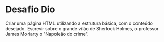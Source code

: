 # Desafio Dio
Criar uma página HTML utilizando a estrutura básica, com o conteúdo desejado. Escrevir sobre o grande vilão de Sherlock Holmes, o professor James Moriarty o "Napoleão do crime".
